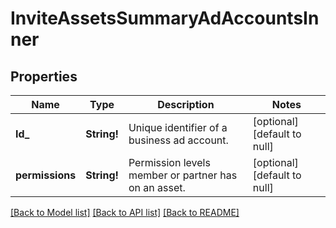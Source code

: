 # InviteAssetsSummaryAdAccountsInner

## Properties
Name | Type | Description | Notes
------------ | ------------- | ------------- | -------------
**Id_** | **String!** | Unique identifier of a business ad account. | [optional] [default to null]
**permissions** | **String!** | Permission levels member or partner has on an asset. | [optional] [default to null]

[[Back to Model list]](../README.md#documentation-for-models) [[Back to API list]](../README.md#documentation-for-api-endpoints) [[Back to README]](../README.md)


